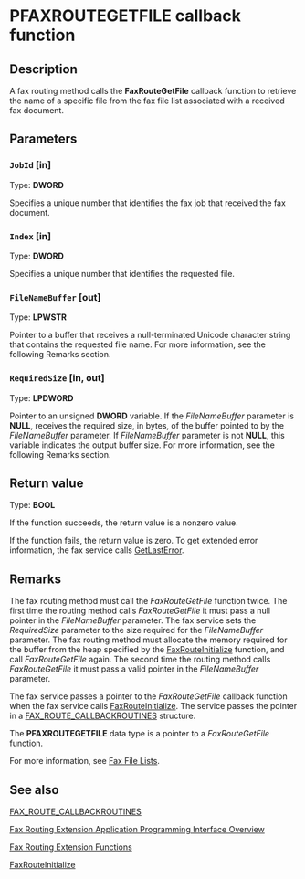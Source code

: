 # PFAXROUTEGETFILE callback function

## Description

A fax routing method calls the **FaxRouteGetFile** callback function to retrieve the name of a specific file from the fax file list associated with a received fax document.

## Parameters

### `JobId` [in]

Type: **DWORD**

Specifies a unique number that identifies the fax job that received the fax document.

### `Index` [in]

Type: **DWORD**

Specifies a unique number that identifies the requested file.

### `FileNameBuffer` [out]

Type: **LPWSTR**

Pointer to a buffer that receives a null-terminated Unicode character string that contains the requested file name. For more information, see the following Remarks section.

### `RequiredSize` [in, out]

Type: **LPDWORD**

Pointer to an unsigned **DWORD** variable. If the *FileNameBuffer* parameter is **NULL**, receives the required size, in bytes, of the buffer pointed to by the *FileNameBuffer* parameter. If *FileNameBuffer* parameter is not **NULL**, this variable indicates the output buffer size. For more information, see the following Remarks section.

## Return value

Type: **BOOL**

If the function succeeds, the return value is a nonzero value.

If the function fails, the return value is zero. To get extended error information, the fax service calls [GetLastError](https://learn.microsoft.com/windows/desktop/api/errhandlingapi/nf-errhandlingapi-getlasterror).

## Remarks

The fax routing method must call the *FaxRouteGetFile* function twice. The first time the routing method calls *FaxRouteGetFile* it must pass a null pointer in the *FileNameBuffer* parameter. The fax service sets the *RequiredSize* parameter to the size required for the *FileNameBuffer* parameter. The fax routing method must allocate the memory required for the buffer from the heap specified by the [FaxRouteInitialize](https://learn.microsoft.com/previous-versions/windows/desktop/api/faxroute/nf-faxroute-faxrouteinitialize) function, and call *FaxRouteGetFile* again. The second time the routing method calls *FaxRouteGetFile* it must pass a valid pointer in the *FileNameBuffer* parameter.

The fax service passes a pointer to the *FaxRouteGetFile* callback function when the fax service calls [FaxRouteInitialize](https://learn.microsoft.com/previous-versions/windows/desktop/api/faxroute/nf-faxroute-faxrouteinitialize). The service passes the pointer in a [FAX_ROUTE_CALLBACKROUTINES](https://learn.microsoft.com/windows/desktop/api/faxroute/ns-faxroute-fax_route_callbackroutines) structure.

The **PFAXROUTEGETFILE** data type is a pointer to a *FaxRouteGetFile* function.

For more information, see [Fax File Lists](https://learn.microsoft.com/previous-versions/windows/desktop/fax/-mfax-fax-file-lists).

## See also

[FAX_ROUTE_CALLBACKROUTINES](https://learn.microsoft.com/windows/desktop/api/faxroute/ns-faxroute-fax_route_callbackroutines)

[Fax Routing Extension Application Programming Interface Overview](https://learn.microsoft.com/previous-versions/windows/desktop/fax/-mfax-about-the-fax-routing-extension-api)

[Fax Routing Extension Functions](https://learn.microsoft.com/previous-versions/windows/desktop/fax/-mfax-fax-routing-extension-functions)

[FaxRouteInitialize](https://learn.microsoft.com/previous-versions/windows/desktop/api/faxroute/nf-faxroute-faxrouteinitialize)